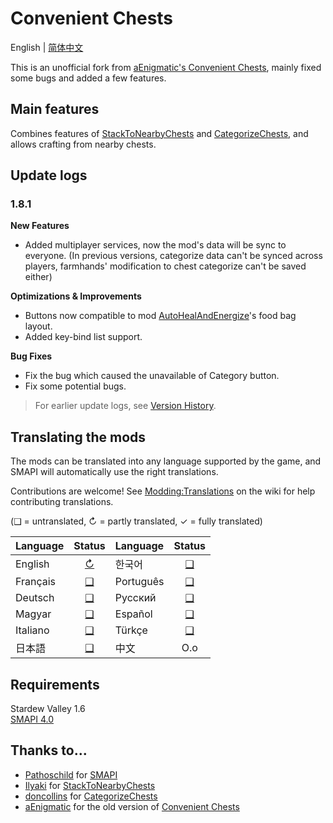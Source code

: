 # Convenient Chests

English | [简体中文](README_zh.md)

This is an unofficial fork from [aEnigmatic's Convenient Chests](https://github.com/aEnigmatic/ConvenientChests), mainly fixed some bugs and added a few features.

## Main features
Combines features of [StackToNearbyChests](https://www.nexusmods.com/stardewvalley/mods/1787) and [CategorizeChests](https://www.nexusmods.com/stardewvalley/mods/1300), and allows crafting from nearby chests.

## Update logs

### 1.8.1

**New Features**
- Added multiplayer services, now the mod's data will be sync to everyone. (In previous versions, categorize data can't be synced across players, farmhands' modification to chest categorize can't be saved either)

**Optimizations & Improvements**
- Buttons now compatible to mod [AutoHealAndEnergize](https://www.nexusmods.com/stardewvalley/mods/29035)'s food bag layout.
- Added key-bind list support.

**Bug Fixes**
- Fix the bug which caused the unavailable of Category button.
- Fix some potential bugs.

> For earlier update logs, see [Version History](VersionHistories/VersionHistory.md).

## Translating the mods
The mods can be translated into any language supported by the game, and SMAPI will automatically
use the right translations.

Contributions are welcome! See [Modding:Translations](https://stardewvalleywiki.com/Modding:Translations)
on the wiki for help contributing translations.

(❑ = untranslated, ↻ = partly translated, ✓ = fully translated)

| Language      |               Status               | Language       |           Status           |
|:--------------|:----------------------------------:|:---------------|:--------------------------:|
| English       | [↻](ConvenientChests/i18n/en.json) | 한국어            | [❑](ConvenientChests/i18n) |
| Français      |     [❑](ConvenientChests/i18n)     | Português      | [❑](ConvenientChests/i18n) |
| Deutsch       |     [❑](ConvenientChests/i18n)     | Русский        | [❑](ConvenientChests/i18n) |
| Magyar        |     [❑](ConvenientChests/i18n)     | Español        | [❑](ConvenientChests/i18n) |
| Italiano      |     [❑](ConvenientChests/i18n)     | Türkçe         | [❑](ConvenientChests/i18n) |
| 日本語           |     [❑](ConvenientChests/i18n)     | 中文             |            O.o             |

## Requirements
Stardew Valley 1.6  
[SMAPI 4.0](https://smapi.io)

## Thanks to...
* [Pathoschild](https://github.com/Pathoschild) for [SMAPI](https://github.com/Pathoschild/SMAPI)
* [Ilyaki](https://github.com/Ilyaki) for [StackToNearbyChests](https://github.com/Ilyaki/StackToNearbyChests)
* [doncollins](https://github.com/doncollins) for [CategorizeChests](https://github.com/doncollins/StardewValleyMods)
* [aEnigmatic](https://github.com/aEnigmatic) for the old version of [Convenient Chests](https://github.com/aEnigmatic/ConvenientChests)
